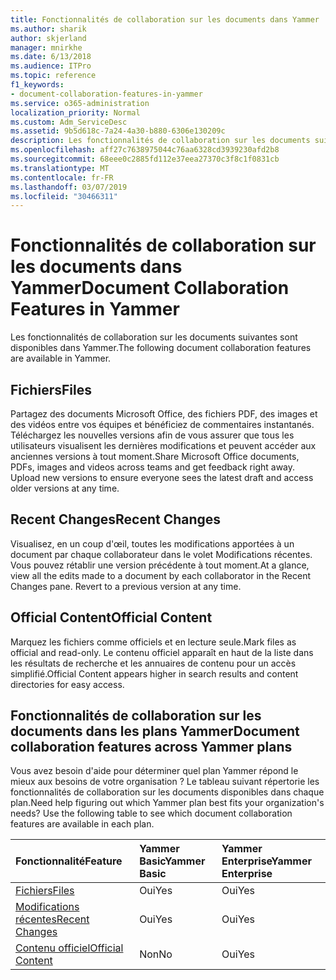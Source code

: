 ```yaml
---
title: Fonctionnalités de collaboration sur les documents dans Yammer
ms.author: sharik
author: skjerland
manager: mnirkhe
ms.date: 6/13/2018
ms.audience: ITPro
ms.topic: reference
f1_keywords:
- document-collaboration-features-in-yammer
ms.service: o365-administration
localization_priority: Normal
ms.custom: Adm_ServiceDesc
ms.assetid: 9b5d618c-7a24-4a30-b880-6306e130209c
description: Les fonctionnalités de collaboration sur les documents suivantes sont disponibles dans Yammer.
ms.openlocfilehash: aff27c7638975044c76aa6328cd3939230afd2b8
ms.sourcegitcommit: 68eee0c2885fd112e37eea27370c3f8c1f0831cb
ms.translationtype: MT
ms.contentlocale: fr-FR
ms.lasthandoff: 03/07/2019
ms.locfileid: "30466311"
---
```

# <a name="document-collaboration-features-in-yammer"></a><span data-ttu-id="f5dfd-103">Fonctionnalités de collaboration sur les documents dans Yammer</span><span class="sxs-lookup"><span data-stu-id="f5dfd-103">Document Collaboration Features in Yammer</span></span>

<span data-ttu-id="f5dfd-104">Les fonctionnalités de collaboration sur les documents suivantes sont disponibles dans Yammer.</span><span class="sxs-lookup"><span data-stu-id="f5dfd-104">The following document collaboration features are available in Yammer.</span></span>
  
## <a name="files"></a><span data-ttu-id="f5dfd-105">Fichiers</span><span class="sxs-lookup"><span data-stu-id="f5dfd-105">Files</span></span>
<span data-ttu-id="f5dfd-106"><a name="bkmk_Files"> </a></span><span class="sxs-lookup"><span data-stu-id="f5dfd-106"></span></span>

<span data-ttu-id="f5dfd-p101">Partagez des documents Microsoft Office, des fichiers PDF, des images et des vidéos entre vos équipes et bénéficiez de commentaires instantanés. Téléchargez les nouvelles versions afin de vous assurer que tous les utilisateurs visualisent les dernières modifications et peuvent accéder aux anciennes versions à tout moment.</span><span class="sxs-lookup"><span data-stu-id="f5dfd-p101">Share Microsoft Office documents, PDFs, images and videos across teams and get feedback right away. Upload new versions to ensure everyone sees the latest draft and access older versions at any time.</span></span>
  
## <a name="recent-changes"></a><span data-ttu-id="f5dfd-109">Recent Changes</span><span class="sxs-lookup"><span data-stu-id="f5dfd-109">Recent Changes</span></span>
<span data-ttu-id="f5dfd-110"><a name="bkmk_RecentChanges"> </a></span><span class="sxs-lookup"><span data-stu-id="f5dfd-110"></span></span>

<span data-ttu-id="f5dfd-p102">Visualisez, en un coup d'œil, toutes les modifications apportées à un document par chaque collaborateur dans le volet Modifications récentes. Vous pouvez rétablir une version précédente à tout moment.</span><span class="sxs-lookup"><span data-stu-id="f5dfd-p102">At a glance, view all the edits made to a document by each collaborator in the Recent Changes pane. Revert to a previous version at any time.</span></span>
  
## <a name="official-content"></a><span data-ttu-id="f5dfd-113">Official Content</span><span class="sxs-lookup"><span data-stu-id="f5dfd-113">Official Content</span></span>
<span data-ttu-id="f5dfd-114"><a name="bkmk_OfficialContent"> </a></span><span class="sxs-lookup"><span data-stu-id="f5dfd-114"></span></span>

<span data-ttu-id="f5dfd-115">Marquez les fichiers comme officiels et en lecture seule.</span><span class="sxs-lookup"><span data-stu-id="f5dfd-115">Mark files as official and read-only.</span></span> <span data-ttu-id="f5dfd-116">Le contenu officiel apparaît en haut de la liste dans les résultats de recherche et les annuaires de contenu pour un accès simplifié.</span><span class="sxs-lookup"><span data-stu-id="f5dfd-116">Official Content appears higher in search results and content directories for easy access.</span></span>
  
## <a name="document-collaboration-features-across-yammer-plans"></a><span data-ttu-id="f5dfd-117">Fonctionnalités de collaboration sur les documents dans les plans Yammer</span><span class="sxs-lookup"><span data-stu-id="f5dfd-117">Document collaboration features across Yammer plans</span></span>
<span data-ttu-id="f5dfd-118"><a name="bkmk_OfficialContent"> </a></span><span class="sxs-lookup"><span data-stu-id="f5dfd-118"></span></span>

<span data-ttu-id="f5dfd-p104">Vous avez besoin d'aide pour déterminer quel plan Yammer répond le mieux aux besoins de votre organisation ? Le tableau suivant répertorie les fonctionnalités de collaboration sur les documents disponibles dans chaque plan.</span><span class="sxs-lookup"><span data-stu-id="f5dfd-p104">Need help figuring out which Yammer plan best fits your organization's needs? Use the following table to see which document collaboration features are available in each plan.</span></span>
  
|<span data-ttu-id="f5dfd-121">**Fonctionnalité**</span><span class="sxs-lookup"><span data-stu-id="f5dfd-121">**Feature**</span></span>|<span data-ttu-id="f5dfd-122">**Yammer Basic**</span><span class="sxs-lookup"><span data-stu-id="f5dfd-122">**Yammer Basic**</span></span>|<span data-ttu-id="f5dfd-123">**Yammer Enterprise**</span><span class="sxs-lookup"><span data-stu-id="f5dfd-123">**Yammer Enterprise**</span></span>|
|:-----|:-----|:-----|
|[<span data-ttu-id="f5dfd-124">Fichiers</span><span class="sxs-lookup"><span data-stu-id="f5dfd-124">Files</span></span>](document-collaboration-features-in-yammer.md#files) <br/> |<span data-ttu-id="f5dfd-125">Oui</span><span class="sxs-lookup"><span data-stu-id="f5dfd-125">Yes</span></span>  <br/> |<span data-ttu-id="f5dfd-126">Oui</span><span class="sxs-lookup"><span data-stu-id="f5dfd-126">Yes</span></span>  <br/> |
|[<span data-ttu-id="f5dfd-127">Modifications récentes</span><span class="sxs-lookup"><span data-stu-id="f5dfd-127">Recent Changes</span></span>](document-collaboration-features-in-yammer.md#recent-changes) <br/> |<span data-ttu-id="f5dfd-128">Oui</span><span class="sxs-lookup"><span data-stu-id="f5dfd-128">Yes</span></span>  <br/> |<span data-ttu-id="f5dfd-129">Oui</span><span class="sxs-lookup"><span data-stu-id="f5dfd-129">Yes</span></span>  <br/> |
|[<span data-ttu-id="f5dfd-130">Contenu officiel</span><span class="sxs-lookup"><span data-stu-id="f5dfd-130">Official Content</span></span>](document-collaboration-features-in-yammer.md#official-content) <br/> |<span data-ttu-id="f5dfd-131">Non</span><span class="sxs-lookup"><span data-stu-id="f5dfd-131">No</span></span>  <br/> |<span data-ttu-id="f5dfd-132">Oui</span><span class="sxs-lookup"><span data-stu-id="f5dfd-132">Yes</span></span>  <br/> |
   

